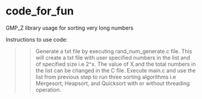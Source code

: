 # code_for_fun
GMP_Z library usage for sorting very long numbers

Instructions to use code:
>> Generate a txt file by executing rand_num_generate.c file. This will create a txt file with user specified numbers in the list and of specified size i.e 2^x. The value of X and the total numbers in the list can be changed in the C file.
>> Execute main.c and use the list from previous step to run three sorting algorithms i.e Mergesort, Heapsort, and Quicksort with or without threading operation.
